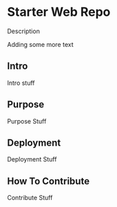 # Starter Web Repo

Description

Adding some more text

## Intro

Intro stuff

## Purpose

Purpose Stuff

## Deployment

Deployment Stuff

## How To Contribute

Contribute Stuff
